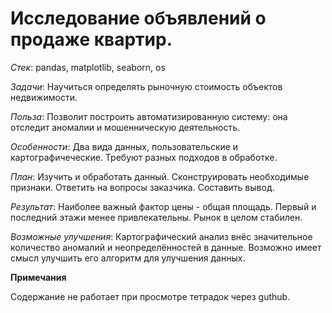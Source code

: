 # Исследование объявлений о продаже квартир.

*Cтек*: pandas, matplotlib, seaborn, os

*Задачи*: Научиться определять рыночную стоимость объектов недвижимости.

*Польза*: Позволит построить автоматизированную систему: она отследит аномалии и мошенническую деятельность. 

*Особенности*: Два вида данных, пользовательские и картографичеческие. Требуют разных подходов в обработке.

*План*: Изучить и обработать данный. Сконструировать необходимые признаки. Ответить на вопросы заказчика. Составить вывод.

*Результат*: Наиболее важный фактор цены - общая площадь. Первый и последний этажи менее привлекательны. Рынок в целом стабилен.

*Возможные улучшения*: Картографический анализ внёс значительное количество аномалий и неопределённостей в данные. Возможно имеет смысл улучшить его алгоритм для улучшения данных.

**Примечания**

Содержание не работает при просмотре тетрадок через guthub.